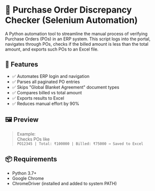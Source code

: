 # 🧾 **Purchase Order Discrepancy Checker (Selenium Automation)**

A Python automation tool to streamline the manual process of verifying Purchase Orders (POs) in an ERP system. This script logs into the portal, navigates through POs, checks if the billed amount is less than the total amount, and exports such POs to an Excel file.

## 🔧 **Features**

- ✅ Automates ERP login and navigation  
- ✅ Parses all paginated PO entries  
- ✅ Skips "Global Blanket Agreement" document types  
- ✅ Compares billed vs total amount  
- ✅ Exports results to Excel  
- ✅ Reduces manual effort by 90%

## 🖼️ **Preview**

> Example:  
> Checks POs like  
> `PO12345 | Total: ₹100000 | Billed: ₹75000 → Saved to Excel`

## 📦 **Requirements**

- Python 3.7+
- Google Chrome
- ChromeDriver (installed and added to system PATH)



